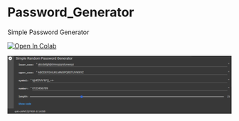 # Password_Generator
Simple Password Generator

[![Open In Colab](https://colab.research.google.com/assets/colab-badge.svg)](https://colab.research.google.com/drive/1O_8J2CYx9X-MIJZH0PRxCv8zybJ6k45R?usp=sharing)


![](https://github.com/munish8448/Password_Generator/blob/main/example.png)
